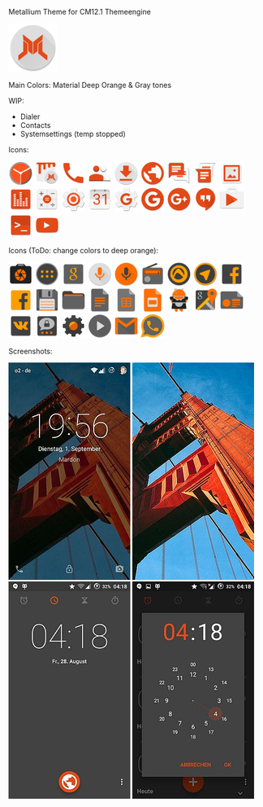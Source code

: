 Metallium Theme for CM12.1 Themeengine

![AppIcon](https://raw.githubusercontent.com/MardonHH/Metallium/master/preview/ic_launcher.png)


Main Colors:
Material Deep Orange & Gray tones

WIP:
- Dialer
- Contacts
- Systemsettings (temp stopped)

Icons:

![DeskClock](https://raw.githubusercontent.com/MardonHH/Metallium/master/preview/icons/clock.png)
![Themes](https://raw.githubusercontent.com/MardonHH/Metallium/master/preview/icons/themes.png)
![Dialer](https://raw.githubusercontent.com/MardonHH/Metallium/master/preview/icons/phone.png)
![Contacts](https://raw.githubusercontent.com/MardonHH/Metallium/master/preview/icons/contacts.png)
![Downloads](https://raw.githubusercontent.com/MardonHH/Metallium/master/preview/icons/downloads.png)
![Browser](https://raw.githubusercontent.com/MardonHH/Metallium/master/preview/icons/browser.png)
![SMS](https://raw.githubusercontent.com/MardonHH/Metallium/master/preview/icons/sms.png)
![GoogleMessenger](https://raw.githubusercontent.com/MardonHH/Metallium/master/preview/icons/google_messenger.png)
![Gallery](https://raw.githubusercontent.com/MardonHH/Metallium/master/preview/icons/gallery.png)
![AudioFX](https://raw.githubusercontent.com/MardonHH/Metallium/master/preview/icons/audiofx.png)
![Calculator](https://raw.githubusercontent.com/MardonHH/Metallium/master/preview/icons/calculator.png)
![Settings](https://raw.githubusercontent.com/MardonHH/Metallium/master/preview/icons/settings.png)
![Calendar](https://raw.githubusercontent.com/MardonHH/Metallium/master/preview/icons/calendar.png)
![GMSSettings](https://raw.githubusercontent.com/MardonHH/Metallium/master/preview/icons/gsettings.png)
![GHome](https://raw.githubusercontent.com/MardonHH/Metallium/master/preview/icons/google_home.png)
![G+](https://raw.githubusercontent.com/MardonHH/Metallium/master/preview/icons/g+.png)
![Hangouts](https://raw.githubusercontent.com/MardonHH/Metallium/master/preview/icons/hangouts.png)
![PlayStore](https://raw.githubusercontent.com/MardonHH/Metallium/master/preview/icons/playstore.png)
![Terminal](https://raw.githubusercontent.com/MardonHH/Metallium/master/preview/icons/terminal.png)
![YouTube](https://raw.githubusercontent.com/MardonHH/Metallium/master/preview/icons/youtube.png)


Icons (ToDo: change colors to deep orange):

![Camera](https://raw.githubusercontent.com/MardonHH/Metallium/master/preview/icons/cam.png)
![Drawer](https://raw.githubusercontent.com/MardonHH/Metallium/master/preview/icons/drawer.png)
![GSearch](https://raw.githubusercontent.com/MardonHH/Metallium/master/preview/icons/google_search.png)
![GVSearch](https://raw.githubusercontent.com/MardonHH/Metallium/master/preview/icons/google_voicesearch.png)
![Soundrecorder](https://raw.githubusercontent.com/MardonHH/Metallium/master/preview/icons/soundrec.png)
![FM](https://raw.githubusercontent.com/MardonHH/Metallium/master/preview/icons/fm.png)
![Audials](https://raw.githubusercontent.com/MardonHH/Metallium/master/preview/icons/audials.png)
![Telegram](https://raw.githubusercontent.com/MardonHH/Metallium/master/preview/icons/telegram.png)
![Facebook](https://raw.githubusercontent.com/MardonHH/Metallium/master/preview/icons/facebook.png)
![FacebookLite](https://raw.githubusercontent.com/MardonHH/Metallium/master/preview/icons/facebooklite.png)
![TotalCommander](https://raw.githubusercontent.com/MardonHH/Metallium/master/preview/icons/totalcommander.png)
![CM-Filemanager](https://raw.githubusercontent.com/MardonHH/Metallium/master/preview/icons/cmfilemanager.png)
![GoogleDocs](https://raw.githubusercontent.com/MardonHH/Metallium/master/preview/icons/gdocs.png)
![GoogleSheets](https://raw.githubusercontent.com/MardonHH/Metallium/master/preview/icons/gsheets.png)
![GoogleSlides](https://raw.githubusercontent.com/MardonHH/Metallium/master/preview/icons/gslides.png)
![SD-Maid](https://raw.githubusercontent.com/MardonHH/Metallium/master/preview/icons/sdmaid.png)
![Google Maps](https://raw.githubusercontent.com/MardonHH/Metallium/master/preview/icons/maps.png)
![GoogleNewsstand](https://raw.githubusercontent.com/MardonHH/Metallium/master/preview/icons/google_newsstand.png)
![VK](https://raw.githubusercontent.com/MardonHH/Metallium/master/preview/icons/vk.png)
![Threema](https://raw.githubusercontent.com/MardonHH/Metallium/master/preview/icons/threema.png)
![KernelAdiutor](https://raw.githubusercontent.com/MardonHH/Metallium/master/preview/icons/kerneladiutor.png)
![MX-Player](https://raw.githubusercontent.com/MardonHH/Metallium/master/preview/icons/mxplayer.png)
![GMail](https://raw.githubusercontent.com/MardonHH/Metallium/master/preview/icons/gmail.png)
![WhatsApp](https://raw.githubusercontent.com/MardonHH/Metallium/master/preview/icons/whatsapp.png)


Screenshots:

![Lockscreen](https://raw.githubusercontent.com/MardonHH/Metallium/master/preview/lockscreen.jpg)
![Wallpaper](https://raw.githubusercontent.com/MardonHH/Metallium/master/preview/wallpaper.jpg)
![Clock](https://raw.githubusercontent.com/MardonHH/Metallium/master/preview/clock.jpg)
![Clock2](https://raw.githubusercontent.com/MardonHH/Metallium/master/preview/clock2.jpg)
